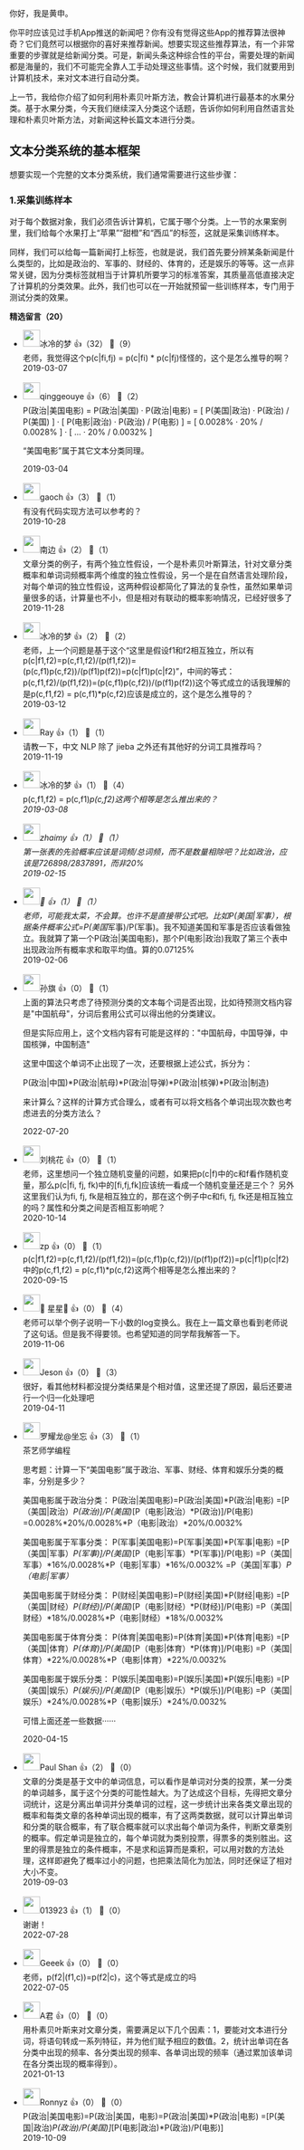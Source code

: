 你好，我是黄申。

你平时应该见过手机App推送的新闻吧？你有没有觉得这些App的推荐算法很神奇？它们竟然可以根据你的喜好来推荐新闻。想要实现这些推荐算法，有一个非常重要的步骤就是给新闻分类。可是，新闻头条这种综合性的平台，需要处理的新闻都是海量的，我们不可能完全靠人工手动处理这些事情。这个时候，我们就要用到计算机技术，来对文本进行自动分类。

上一节，我给你介绍了如何利用朴素贝叶斯方法，教会计算机进行最基本的水果分类。基于水果分类，今天我们继续深入分类这个话题，告诉你如何利用自然语言处理和朴素贝叶斯方法，对新闻这种长篇文本进行分类。

## 文本分类系统的基本框架

想要实现一个完整的文本分类系统，我们通常需要进行这些步骤：

### 1.采集训练样本

对于每个数据对象，我们必须告诉计算机，它属于哪个分类。上一节的水果案例里，我们给每个水果打上“苹果”“甜橙”和“西瓜”的标签，这就是采集训练样本。

同样，我们可以给每一篇新闻打上标签，也就是说，我们首先要分辨某条新闻是什么类型的，比如是政治的、军事的、财经的、体育的，还是娱乐的等等。这一点非常关键，因为分类标签就相当于计算机所要学习的标准答案，其质量高低直接决定了计算机的分类效果。此外，我们也可以在一开始就预留一些训练样本，专门用于测试分类的效果。
<div><strong>精选留言（20）</strong></div><ul>
<li><img src="https://static001.geekbang.org/account/avatar/00/13/44/42/af72265f.jpg" width="30px"><span>冰冷的梦</span> 👍（32） 💬（9）<div>老师，我觉得这个p(c|fi,fj) = p(c|fi) * p(c|fj)怪怪的，这个是怎么推导的啊？</div>2019-03-07</li><br/><li><img src="https://static001.geekbang.org/account/avatar/00/13/18/d0/49b06424.jpg" width="30px"><span>qinggeouye</span> 👍（6） 💬（2）<div>P(政治|美国电影) 
= P(政治|美国) · P(政治|电影)
= [ P(美国|政治) · P(政治) &#47; P(美国) ] · [ P(电影|政治) · P(政治) &#47; P(电影) ]
= [ 0.0028% · 20% &#47; 0.0028% ] · [ ... · 20% &#47; 0.0032% ]

“美国电影”属于其它文本分类同理。</div>2019-03-04</li><br/><li><img src="https://static001.geekbang.org/account/avatar/00/14/a2/79/e7d758c1.jpg" width="30px"><span>gaoch</span> 👍（3） 💬（1）<div>有没有代码实现方法可以参考的？</div>2019-10-28</li><br/><li><img src="https://static001.geekbang.org/account/avatar/00/16/f5/e0/76822dd9.jpg" width="30px"><span>南边</span> 👍（2） 💬（1）<div>文章分类的例子，有两个独立性假设，一个是朴素贝叶斯算法，针对文章分类概率和单词词频概率两个维度的独立性假设，另一个是在自然语言处理阶段，对每个单词的独立性假设，这两种假设都简化了算法的复杂性，虽然如果单词量很多的话，计算量也不小，但是相对有联动的概率影响情况，已经好很多了</div>2019-11-28</li><br/><li><img src="https://static001.geekbang.org/account/avatar/00/13/44/42/af72265f.jpg" width="30px"><span>冰冷的梦</span> 👍（2） 💬（2）<div>老师，上一个问题是基于这个“这里是假设f1和f2相互独立，所以有p(c|f1,f2)=p(c,f1,f2)&#47;(p(f1,f2))=(p(c,f1)p(c,f2))&#47;(p(f1)p(f2))=p(c|f1)p(c|f2)”，中间的等式：p(c,f1,f2)&#47;(p(f1,f2))=(p(c,f1)p(c,f2))&#47;(p(f1)p(f2))这个等式成立的话我理解的是p(c,f1,f2) = p(c,f1)*p(c,f2)应该是成立的，这个是怎么推导的？</div>2019-03-12</li><br/><li><img src="https://static001.geekbang.org/account/avatar/00/15/55/96/baea9a4e.jpg" width="30px"><span>Ray</span> 👍（1） 💬（1）<div>请教一下，中文 NLP 除了 jieba 之外还有其他好的分词工具推荐吗？</div>2019-11-19</li><br/><li><img src="https://static001.geekbang.org/account/avatar/00/13/44/42/af72265f.jpg" width="30px"><span>冰冷的梦</span> 👍（1） 💬（4）<div>p(c,f1,f2) = p(c,f1)*p(c,f2)这两个相等是怎么推出来的？</div>2019-03-08</li><br/><li><img src="https://static001.geekbang.org/account/avatar/00/10/7c/cc/140c4b61.jpg" width="30px"><span>zhaimy</span> 👍（1） 💬（1）<div>第一张表的先验概率应该是词频&#47;总词频，而不是数量相除吧？比如政治，应该是726898&#47;2837891，而非20%</div>2019-02-15</li><br/><li><img src="https://static001.geekbang.org/account/avatar/00/0f/bc/a0/97c7679b.jpg" width="30px"><span></span> 👍（1） 💬（1）<div>老师，可能我太菜，不会算。也许不是直接带公式吧。比如P(美国|军事），根据条件概率公式=P(美国*军事)&#47;P(军事)。我不知道美国和军事是否应该看做独立。我就算了第一个P(政治|美国电影)，那个P(电影|政治)我取了第三个表中出现政治所有概率求和取平均值。算的0.07125%</div>2019-02-06</li><br/><li><img src="https://thirdwx.qlogo.cn/mmopen/vi_32/DYAIOgq83epu2icN21lgNgOmbmicESItsE96Oiarsmk9tyeSia82spSXgeTlSqmy6HdImCqVKzwPRaQugeGzsB9ntw/132" width="30px"><span>孙旗</span> 👍（0） 💬（1）<div>上面的算法只考虑了待预测分类的文本每个词是否出现，比如待预测文档内容是&quot;中国航母&quot;，分词后套用公式可以得出他的分类建议。

但是实际应用上，这个文档内容有可能是这样的：&quot;中国航母，中国导弹，中国核弹，中国制造&quot;

这里中国这个单词不止出现了一次，还要根据上述公式，拆分为：

 P(政治|中国)*P(政治|航母)*P(政治|导弹)*P(政治|核弹)*P(政治|制造)

来计算么？这样的计算方式合理么，或者有可以将文档各个单词出现次数也考虑进去的分类方法么？</div>2022-07-20</li><br/><li><img src="https://static001.geekbang.org/account/avatar/00/20/fd/a8/ab2041ef.jpg" width="30px"><span>刘桃花</span> 👍（0） 💬（1）<div>老师，这里想问一个独立随机变量的问题，如果把p(c|f)中的c和f看作随机变量，那么p(c|fi, fj, fk)中的[fi,fj,fk]应该统一看成一个随机变量还是三个？
另外这里我们认为fi, fj, fk是相互独立的，那在这个例子中c和fi, fj, fk还是相互独立的吗？属性和分类之间是否相互影响呢？</div>2020-10-14</li><br/><li><img src="https://static001.geekbang.org/account/avatar/00/15/f5/49/2a84fcf2.jpg" width="30px"><span>zp</span> 👍（0） 💬（1）<div>p(c|f1,f2)=p(c,f1,f2)&#47;(p(f1,f2))=(p(c,f1)p(c,f2))&#47;(p(f1)p(f2))=p(c|f1)p(c|f2)中的p(c,f1,f2) = p(c,f1)*p(c,f2)这两个相等是怎么推出来的？</div>2020-09-15</li><br/><li><img src="https://static001.geekbang.org/account/avatar/00/13/23/f8/24fcccea.jpg" width="30px"><span>💢 星星💢</span> 👍（0） 💬（4）<div>老师可以举个例子说明一下小数的log变换么。我在上一篇文章也看到老师说了这句话。但是我不得要领。也希望知道的同学帮我解答一下。</div>2019-11-06</li><br/><li><img src="https://static001.geekbang.org/account/avatar/00/13/32/b8/6a80fb00.jpg" width="30px"><span>Jeson</span> 👍（0） 💬（3）<div>很好，看其他材料都没提分类结果是个相对值，这里还提了原因，最后还要进行一个归一化处理吧</div>2019-04-11</li><br/><li><img src="https://static001.geekbang.org/account/avatar/00/1d/42/df/a034455d.jpg" width="30px"><span>罗耀龙@坐忘</span> 👍（3） 💬（1）<div>
茶艺师学编程

思考题：计算一下“美国电影”属于政治、军事、财经、体育和娱乐分类的概率，分别是多少？

美国电影属于政治分类：
P(政治|美国电影)=P(政治|美国)*P(政治|电影)
                          =[P（美国|政治）*P(政治)]&#47;P(美国)*[P（电影|政治）*P(政治)]&#47;P(电影)
                          =0.0028%*20%&#47;0.0028%*P（电影|政治）*20%&#47;0.0032%
                         
美国电影属于军事分类：
P(军事|美国电影)=P(军事|美国)*P(军事|电影)
                          =[P（美国|军事）*P(军事)]&#47;P(美国)*[P（电影|军事）*P(军事)]&#47;P(电影)
                          =P（美国|军事）*16%&#47;0.0028%*P（电影|军事）*16%&#47;0.0032%
                          =P（美国|军事）*P（电影|军事）*

美国电影属于财经分类：
P(财经|美国电影)=P(财经|美国)*P(财经|电影)
                          =[P（美国|财经）*P(财经)]&#47;P(美国)*[P（电影|财经）*P(财经)]&#47;P(电影)
                          =P（美国|财经）*18%&#47;0.0028%*P（电影|财经）*18%&#47;0.0032%

美国电影属于体育分类：
P(体育|美国电影)=P(体育|美国)*P(体育|电影)
                          =[P（美国|体育）*P(体育)]&#47;P(美国)*[P（电影|体育）*P(体育)]&#47;P(电影)
                          =P（美国|体育）*22%&#47;0.0028%*P（电影|体育）*22%&#47;0.0032%


美国电影属于娱乐分类：
P(娱乐|美国电影)=P(娱乐|美国)*P(娱乐|电影)
                          =[P（美国|娱乐）*P(娱乐)]&#47;P(美国)*[P（电影|娱乐）*P(娱乐)]&#47;P(电影)
                          =P（美国|娱乐）*24%&#47;0.0028%*P（电影|娱乐）*24%&#47;0.0032%

可惜上面还差一些数据······</div>2020-04-15</li><br/><li><img src="" width="30px"><span>Paul Shan</span> 👍（2） 💬（0）<div>文章的分类是基于文中的单词信息，可以看作是单词对分类的投票，某一分类的单词越多，属于这个分类的可能性越大。为了达成这个目标，先得把文章分词统计，这是分离出单词并分类单词的过程，这一步统计出来各类文章出现的概率和每类文章的各种单词出现的概率，有了这两类数据，就可以计算出单词和分类的联合概率，有了联合概率就可以求出每个单词为条件，判断文章类别的概率。假定单词是独立的，每个单词就为类别投票，得票多的类别胜出。这里的得票是独立的条件概率，不是求和运算而是乘积，可以用对数的方法处理，这样即避免了概率过小的问题，也把乘法简化为加法，同时还保证了相对大小不变。</div>2019-09-03</li><br/><li><img src="" width="30px"><span>013923</span> 👍（1） 💬（0）<div>谢谢！</div>2022-07-28</li><br/><li><img src="https://static001.geekbang.org/account/avatar/00/2d/33/f6/cd26bd4a.jpg" width="30px"><span>Geeek</span> 👍（0） 💬（0）<div>老师，p(f2|(f1,c))=p(f2|c)，这个等式是成立的吗</div>2022-07-05</li><br/><li><img src="https://static001.geekbang.org/account/avatar/00/1d/9a/89/babe8b52.jpg" width="30px"><span>A君</span> 👍（0） 💬（0）<div>用朴素贝叶斯来对文章分类，需要满足以下几个因素：1，要能对文本进行分词，将语句转成一系列特征，并为他们赋予相应的数值。2，统计出单词在各分类中出现的频率、各分类出现的频率、各单词出现的频率（通过累加该单词在各分类出现的概率得到）。</div>2021-01-13</li><br/><li><img src="https://static001.geekbang.org/account/avatar/00/16/b5/98/ffaf2aca.jpg" width="30px"><span>Ronnyz</span> 👍（0） 💬（0）<div>P(政治|美国电影)=P(政治|美国，电影)=P(政治|美国)*P(政治|电影)
=[P(美国|政治)*P(政治)&#47;P(美国)]*[P(电影|政治)*P(政治)&#47;P(电影)]</div>2019-10-09</li><br/>
</ul>